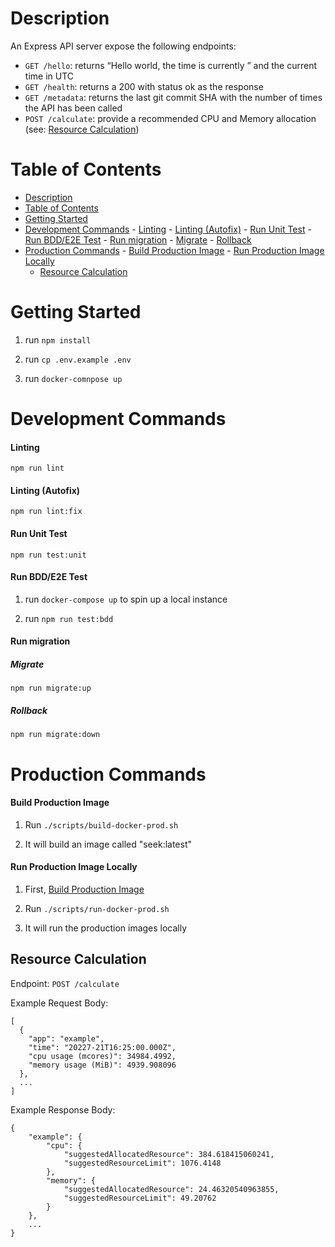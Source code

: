 # Description

An Express API server expose the following endpoints:

- `GET /hello`: returns “Hello world, the time is currently ” and the current time in UTC
- `GET /health`: returns a 200 with status ok as the response
- `GET /metadata`: returns the last git commit SHA with the number of times the API has been called
- `POST /calculate`: provide a recommended CPU and Memory allocation (see: [Resource Calculation](#resource-calculation))

# Table of Contents
- [Description](#description)
- [Table of Contents](#table-of-contents)
- [Getting Started](#getting-started)
- [Development Commands](#development-commands)
      - [Linting](#linting)
      - [Linting (Autofix)](#linting-autofix)
      - [Run Unit Test](#run-unit-test)
      - [Run BDD/E2E Test](#run-bdde2e-test)
      - [Run migration](#run-migration)
        - [Migrate](#migrate)
        - [Rollback](#rollback)
- [Production Commands](#production-commands)
      - [Build Production Image](#build-production-image)
      - [Run Production Image Locally](#run-production-image-locally)
  - [Resource Calculation](#resource-calculation)

# Getting Started

1. run `npm install`

2. run `cp .env.example .env`

3. run `docker-comnpose up`

# Development Commands

#### Linting

```
npm run lint
```

#### Linting (Autofix)

```
npm run lint:fix
```

#### Run Unit Test

```
npm run test:unit
```

#### Run BDD/E2E Test

1. run `docker-compose up` to spin up a local instance

2. run `npm run test:bdd`


#### Run migration

##### Migrate

```
npm run migrate:up
```

##### Rollback

```
npm run migrate:down
```

# Production Commands

#### Build Production Image

1. Run `./scripts/build-docker-prod.sh`

2. It will build an image called "seek:latest"

#### Run Production Image Locally

1. First, [Build Production Image](#build-production-image)

2. Run `./scripts/run-docker-prod.sh`

3. It will run the production images locally

## Resource Calculation

Endpoint: `POST /calculate`

Example Request Body:

```
[
  {
    "app": "example",
    "time": "20227-21T16:25:00.000Z",
    "cpu usage (mcores)": 34984.4992,
    "memory usage (MiB)": 4939.908096
  },
  ...
]
```

Example Response Body:
```
{
    "example": {
        "cpu": {
            "suggestedAllocatedResource": 384.618415060241,
            "suggestedResourceLimit": 1076.4148
        },
        "memory": {
            "suggestedAllocatedResource": 24.46320540963855,
            "suggestedResourceLimit": 49.20762
        }
    },
    ...
}
```
